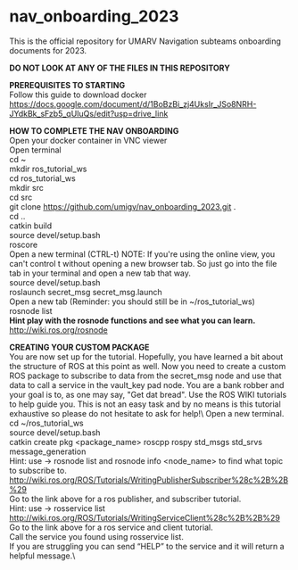# nav_onboarding_2023
This is the official repository for UMARV Navigation subteams onboarding documents for 2023. 

**DO NOT LOOK AT ANY OF THE FILES IN THIS REPOSITORY**

**PREREQUISITES TO STARTING**\
Follow this guide to download docker https://docs.google.com/document/d/1BoBzBi_zj4UksIr_JSo8NRH-JYdkBk_sFzb5_qUIuQs/edit?usp=drive_link

**HOW TO COMPLETE THE NAV ONBOARDING** \
Open your docker container in VNC viewer \
Open terminal\
cd ~\
mkdir ros_tutorial_ws\
cd ros_tutorial_ws\
mkdir src\
cd src\
git clone https://github.com/umigv/nav_onboarding_2023.git .\
cd ..\
catkin build\
source devel/setup.bash\
roscore\
Open a new terminal (CTRL-t) NOTE: If you're using the online view, you can't control t without opening a new browser tab. So just go into the file tab in your terminal and open a new tab that way. \
source devel/setup.bash\
roslaunch secret_msg secret_msg.launch\
Open a new tab (Reminder: you should still be in ~/ros_tutorial_ws)\
rosnode list\
**Hint play with the rosnode functions and see what you can learn.**\
http://wiki.ros.org/rosnode

**CREATING YOUR CUSTOM PACKAGE**\
You are now set up for the tutorial. Hopefully, you have learned a bit about the structure of ROS at this point as well. Now you need to create a custom ROS package to subscribe to data from the secret_msg node and use that data to call a service in the vault_key pad node. You are a bank robber and your goal is to, as one may say, "Get dat bread". Use the ROS WIKI tutorials to help guide you. This is not an easy task and by no means is this tutorial exhaustive so please do not hesitate to ask for help!\ 
Open a new terminal.\
cd ~/ros_tutorial_ws\
source devel/setup.bash\
catkin create pkg <package_name> roscpp rospy std_msgs std_srvs message_generation\
Hint: use -> rosnode list and rosnode info <node_name> to find what topic to subscribe to.\
http://wiki.ros.org/ROS/Tutorials/WritingPublisherSubscriber%28c%2B%2B%29 \
Go to the link above for a ros publisher, and subscriber tutorial.\
Hint: use -> rosservice list\
http://wiki.ros.org/ROS/Tutorials/WritingServiceClient%28c%2B%2B%29 \
Go to the link above for a ros service and client tutorial. \
Call the service you found using rosservice list.\
If you are struggling you can send “HELP” to the service and it will return a helpful message.\
